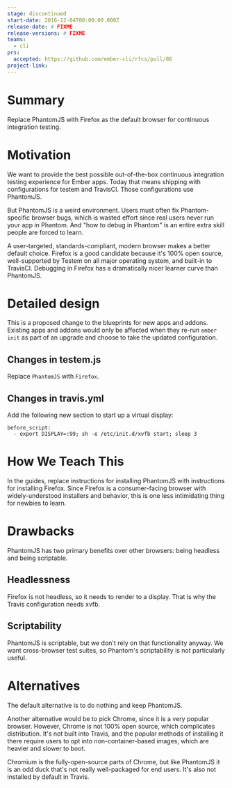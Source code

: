```yaml
---
stage: discontinued
start-date: 2016-12-04T00:00:00.000Z
release-date: # FIXME
release-versions: # FIXME
teams:
  - cli
prs:
  accepted: https://github.com/ember-cli/rfcs/pull/86
project-link:
---
```


# Summary

Replace PhantomJS with Firefox as the default browser for continuous integration testing.

# Motivation

We want to provide the best possible out-of-the-box continuous integration testing experience for Ember apps. Today that means shipping with configurations for testem and TravisCI. Those configurations use PhantomJS.

But PhantomJS is a weird environment. Users must often fix Phantom-specific browser bugs, which is wasted effort since real users never run your app in Phantom. And "how to debug in Phantom" is an entire extra skill people are forced to learn.

A user-targeted, standards-compliant, modern browser makes a better default choice. Firefox is a good candidate because it's 100% open source, well-supported by Testem on all major operating system, and built-in to TravisCI. Debugging in Firefox has a dramatically nicer learner curve than PhantomJS.

# Detailed design

This is a proposed change to the blueprints for new apps and addons. Existing apps and addons would only be affected when they re-run `ember init` as part of an upgrade and choose to take the updated configuration.

## Changes in testem.js

Replace `PhantomJS` with `Firefox`.

## Changes in travis.yml

Add the following new section to start up a virtual display:

```
before_script:
  - export DISPLAY=:99; sh -e /etc/init.d/xvfb start; sleep 3
```

# How We Teach This

In the guides, replace instructions for installing PhantomJS with instructions for installing Firefox. Since Firefox is a consumer-facing browser with widely-understood installers and behavior, this is one less intimidating thing for newbies to learn.

# Drawbacks

PhantomJS has two primary benefits over other browsers: being headless and being scriptable.

## Headlessness

Firefox is not headless, so it needs to render to a display. That is why the Travis configuration needs xvfb.

## Scriptability

PhantomJS is scriptable, but we don't rely on that functionality anyway. We want cross-browser test suites, so Phantom's scriptability is not particularly useful.

# Alternatives

The default alternative is to do nothing and keep PhantomJS.

Another alternative would be to pick Chrome, since it is a very popular browser. However, Chrome is not 100% open source, which complicates distribution. It's not built into Travis, and the popular methods of installing it there require users to opt into non-container-based images, which are heavier and slower to boot.

Chromium is the fully-open-source parts of Chrome, but like PhantomJS it is an odd duck that's not really well-packaged for end users. It's also not installed by default in Travis.



